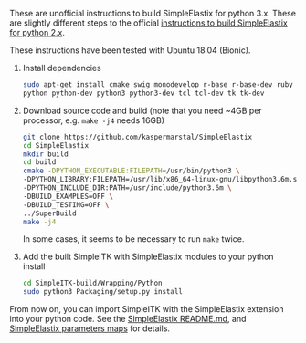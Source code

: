 These are unofficial instructions to build SimpleElastix for python 3.x. These are slightly different steps to the official [instructions to build SimpleElastix for python 2.x](http://simpleelastix.readthedocs.io/GettingStarted.html).

These instructions have been tested with Ubuntu 18.04 (Bionic).

1. Install dependencies
   ```bash
   sudo apt-get install cmake swig monodevelop r-base r-base-dev ruby ruby-dev \
   python python-dev python3 python3-dev tcl tcl-dev tk tk-dev
   ```

2. Download source code and build (note that you need ~4GB per processor, e.g. `make -j4` needs 16GB)
   ```bash
   git clone https://github.com/kaspermarstal/SimpleElastix
   cd SimpleElastix
   mkdir build
   cd build
   cmake -DPYTHON_EXECUTABLE:FILEPATH=/usr/bin/python3 \
   -DPYTHON_LIBRARY:FILEPATH=/usr/lib/x86_64-linux-gnu/libpython3.6m.so \
   -DPYTHON_INCLUDE_DIR:PATH=/usr/include/python3.6m \
   -DBUILD_EXAMPLES=OFF \
   -DBUILD_TESTING=OFF \
   ../SuperBuild
   make -j4
   ```
   In some cases, it seems to be necessary to run `make` twice.
    
3. Add the built SimpleITK with SimpleElastix modules to your python install
   ```bash
   cd SimpleITK-build/Wrapping/Python
   sudo python3 Packaging/setup.py install
   ```
    
From now on, you can import SimpleITK with the SimpleElastix extension into your python code. See the [SimpleElastix README.md](https://github.com/kaspermarstal/SimpleElastix/blob/master/README.md), and [SimpleElastix parameters maps](https://simpleelastix.readthedocs.io/ParameterMaps.html) for details.
